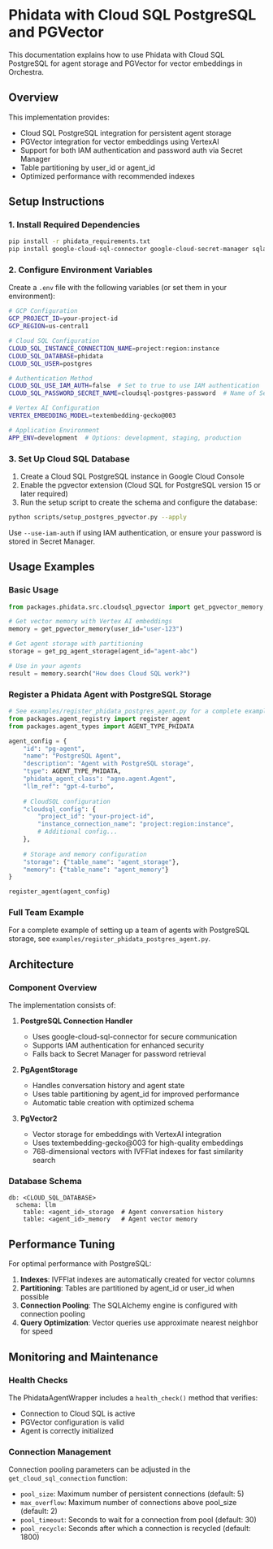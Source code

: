 # Phidata with Cloud SQL PostgreSQL and PGVector

This documentation explains how to use Phidata with Cloud SQL PostgreSQL for agent storage and PGVector for vector embeddings in Orchestra.

## Overview

This implementation provides:
- Cloud SQL PostgreSQL integration for persistent agent storage
- PGVector integration for vector embeddings using VertexAI
- Support for both IAM authentication and password auth via Secret Manager
- Table partitioning by user_id or agent_id
- Optimized performance with recommended indexes

## Setup Instructions

### 1. Install Required Dependencies

```bash
pip install -r phidata_requirements.txt
pip install google-cloud-sql-connector google-cloud-secret-manager sqlalchemy pg8000
```

### 2. Configure Environment Variables

Create a `.env` file with the following variables (or set them in your environment):

```bash
# GCP Configuration
GCP_PROJECT_ID=your-project-id
GCP_REGION=us-central1

# Cloud SQL Configuration
CLOUD_SQL_INSTANCE_CONNECTION_NAME=project:region:instance
CLOUD_SQL_DATABASE=phidata
CLOUD_SQL_USER=postgres

# Authentication Method
CLOUD_SQL_USE_IAM_AUTH=false  # Set to true to use IAM authentication
CLOUD_SQL_PASSWORD_SECRET_NAME=cloudsql-postgres-password  # Name of Secret Manager secret

# Vertex AI Configuration
VERTEX_EMBEDDING_MODEL=textembedding-gecko@003

# Application Environment
APP_ENV=development  # Options: development, staging, production
```

### 3. Set Up Cloud SQL Database

1. Create a Cloud SQL PostgreSQL instance in Google Cloud Console
2. Enable the pgvector extension (Cloud SQL for PostgreSQL version 15 or later required)
3. Run the setup script to create the schema and configure the database:

```bash
python scripts/setup_postgres_pgvector.py --apply
```

Use `--use-iam-auth` if using IAM authentication, or ensure your password is stored in Secret Manager.

## Usage Examples

### Basic Usage

```python
from packages.phidata.src.cloudsql_pgvector import get_pgvector_memory, get_pg_agent_storage

# Get vector memory with Vertex AI embeddings
memory = get_pgvector_memory(user_id="user-123")

# Get agent storage with partitioning
storage = get_pg_agent_storage(agent_id="agent-abc")

# Use in your agents
result = memory.search("How does Cloud SQL work?")
```

### Register a Phidata Agent with PostgreSQL Storage

```python
# See examples/register_phidata_postgres_agent.py for a complete example
from packages.agent_registry import register_agent
from packages.agent_types import AGENT_TYPE_PHIDATA

agent_config = {
    "id": "pg-agent",
    "name": "PostgreSQL Agent",
    "description": "Agent with PostgreSQL storage",
    "type": AGENT_TYPE_PHIDATA,
    "phidata_agent_class": "agno.agent.Agent",
    "llm_ref": "gpt-4-turbo",
    
    # CloudSQL configuration
    "cloudsql_config": {
        "project_id": "your-project-id",
        "instance_connection_name": "project:region:instance",
        # Additional config...
    },
    
    # Storage and memory configuration
    "storage": {"table_name": "agent_storage"},
    "memory": {"table_name": "agent_memory"}
}

register_agent(agent_config)
```

### Full Team Example

For a complete example of setting up a team of agents with PostgreSQL storage, see `examples/register_phidata_postgres_agent.py`.

## Architecture

### Component Overview

The implementation consists of:

1. **PostgreSQL Connection Handler**
   - Uses google-cloud-sql-connector for secure communication
   - Supports IAM authentication for enhanced security
   - Falls back to Secret Manager for password retrieval

2. **PgAgentStorage**
   - Handles conversation history and agent state
   - Uses table partitioning by agent_id for improved performance
   - Automatic table creation with optimized schema

3. **PgVector2**
   - Vector storage for embeddings with VertexAI integration
   - Uses textembedding-gecko@003 for high-quality embeddings
   - 768-dimensional vectors with IVFFlat indexes for fast similarity search

### Database Schema

```
db: <CLOUD_SQL_DATABASE>
  schema: llm
    table: <agent_id>_storage  # Agent conversation history
    table: <agent_id>_memory   # Agent vector memory
```

## Performance Tuning

For optimal performance with PostgreSQL:

1. **Indexes**: IVFFlat indexes are automatically created for vector columns
2. **Partitioning**: Tables are partitioned by agent_id or user_id when possible
3. **Connection Pooling**: The SQLAlchemy engine is configured with connection pooling
4. **Query Optimization**: Vector queries use approximate nearest neighbor for speed

## Monitoring and Maintenance

### Health Checks

The PhidataAgentWrapper includes a `health_check()` method that verifies:
- Connection to Cloud SQL is active
- PGVector configuration is valid
- Agent is correctly initialized

### Connection Management

Connection pooling parameters can be adjusted in the `get_cloud_sql_connection` function:
- `pool_size`: Maximum number of persistent connections (default: 5)
- `max_overflow`: Maximum number of connections above pool_size (default: 2)
- `pool_timeout`: Seconds to wait for a connection from pool (default: 30)
- `pool_recycle`: Seconds after which a connection is recycled (default: 1800)